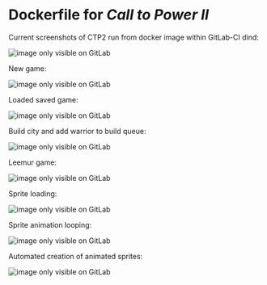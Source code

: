 
# Dockerfile for *Call to Power II*

Current screenshots of CTP2 run from docker image within GitLab-CI dind:

![image only visible on GitLab](/../-/jobs/artifacts/master/raw/start-game.png?job=start-game)

New game:

![image only visible on GitLab](/../-/jobs/artifacts/master/raw/new-game.png?job=new-game)

Loaded saved game:

![image only visible on GitLab](/../-/jobs/artifacts/master/raw/load-game.png?job=load-game)

Build city and add warrior to build queue:

![image only visible on GitLab](/../-/jobs/artifacts/master/raw/play-game_build-city.png?job=play-game_build-city)

Leemur game:

![image only visible on GitLab](/../-/jobs/artifacts/master/raw/name-game.png?job=name-game)

Sprite loading:

![image only visible on GitLab](/../-/jobs/artifacts/master/raw/load-sprite.png?job=load-sprite)

Sprite animation looping:

![image only visible on GitLab](/../-/jobs/artifacts/master/raw/loop-sprite.png?job=loop-sprite)

Automated creation of animated sprites:

![image only visible on GitLab](/../-/jobs/artifacts/master/raw/create-sprite.png?job=create-sprite)
